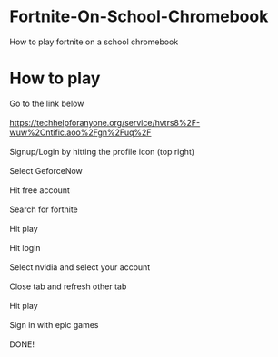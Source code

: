 # Fortnite-On-School-Chromebook
How to play fortnite on a school chromebook
# How to play
Go to the link below
<br>
<br>
https://techhelpforanyone.org/service/hvtrs8%2F-wuw%2Cntific.aoo%2Fgn%2Fuq%2F
<br>
<br>
Signup/Login by hitting the profile icon (top right)
<br>
<br>
Select GeforceNow
<br>
<br>
Hit free account
<br>
<br>
Search for fortnite
<br>
<br>
Hit play
<br>
<br>
Hit login
<br>
<br>
Select nvidia and select your account
<br>
<br>
Close tab and refresh other tab
<br>
<br>
Hit play
<br>
<br>
Sign in with epic games
<br>
<br>
DONE!
